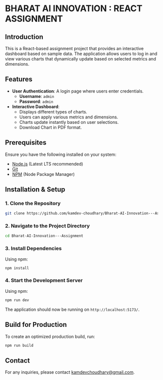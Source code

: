 # BHARAT AI INNOVATION : REACT ASSIGNMENT

## Introduction

This is a React-based assignment project that provides an interactive dashboard based on sample data. The application allows users to log in and view various charts that dynamically update based on selected metrics and dimensions.

## Features

- **User Authentication**: A login page where users enter credentials.
  - **Username**: `admin`
  - **Password**: `admin`
- **Interactive Dashboard**:
  - Displays different types of charts.
  - Users can apply various metrics and dimensions.
  - Charts update instantly based on user selections.
  - Download Chart in PDF format.

## Prerequisites

Ensure you have the following installed on your system:

- [Node.js](https://nodejs.org/) (Latest LTS recommended)
- [Git](https://git-scm.com/)
- [NPM](https://www.npmjs.com/) (Node Package Manager)

## Installation & Setup

### 1. Clone the Repository

```bash
git clone https://github.com/kamdev-choudhary/Bharat-AI-Innovation---Assignment.git
```

### 2. Navigate to the Project Directory

```bash
cd Bharat-AI-Innovation---Assignment
```

### 3. Install Dependencies

Using npm:

```bash
npm install
```

### 4. Start the Development Server

Using npm:

```bash
npm run dev
```

The application should now be running on `http://localhost:5173/`.

## Build for Production

To create an optimized production build, run:

```bash
npm run build
```

## Contact

For any inquiries, please contact [kamdevchoudhary@gmail.com](mailto:kamdevchoudhary@gmail.com).
